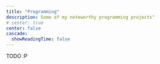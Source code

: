 ```yaml
---
title: "Programming"
description: Some of my noteworthy programming projects"
# center: true
center: false
cascade:
  showReadingTime: false
---
```

TODO :P
